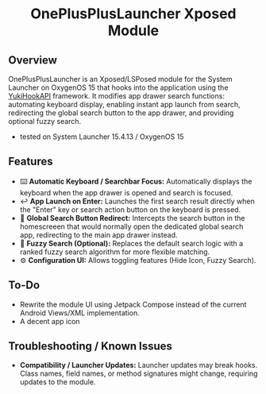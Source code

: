 # <center>OnePlusPlusLauncher Xposed Module</center>

## Overview

OnePlusPlusLauncher is an Xposed/LSPosed module for the System Launcher on OxygenOS 15 that hooks into the application using the [YukiHookAPI](https://github.com/HighCapable/YuKiHookAPI) framework. It modifies app drawer search functions: automating keyboard display, enabling instant app launch from search, redirecting the global search button to the app drawer, and providing optional fuzzy search.

- tested on System Launcher 15.4.13 / OxygenOS 15

## Features

*   ⌨️ **Automatic Keyboard / Searchbar Focus:** Automatically displays the keyboard when the app drawer is opened and search is focused.
*   ↩️ **App Launch on Enter:** Launches the first search result directly when the "Enter" key or search action button on the keyboard is pressed.
*   🔎 **Global Search Button Redirect:** Intercepts the search button in the homescreeen that would normally open the dedicated global search app, redirecting to the main app drawer instead.
*   🍑 **Fuzzy Search (Optional):** Replaces the default search logic with a ranked fuzzy search algorithm for more flexible matching.
*   ⚙️ **Configuration UI:** Allows toggling features (Hide Icon, Fuzzy Search).

## To-Do

*   Rewrite the module UI using Jetpack Compose instead of the current Android Views/XML implementation.
*   A decent app icon 

## Troubleshooting / Known Issues

*   **Compatibility / Launcher Updates:** Launcher updates may break hooks. Class names, field names, or method signatures might change, requiring updates to the module.

